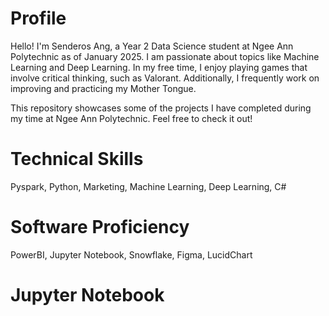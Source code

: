 # Profile
Hello! I'm Senderos Ang, a Year 2 Data Science student at Ngee Ann Polytechnic as of January 2025. I am passionate about topics like Machine Learning and Deep Learning. In my free time, I enjoy playing games that involve critical thinking, such as Valorant. Additionally, I frequently work on improving and practicing my Mother Tongue. 

This repository showcases some of the projects I have completed during my time at Ngee Ann Polytechnic. Feel free to check it out!

# Technical Skills
Pyspark, Python, Marketing, Machine Learning, Deep Learning, C#

# Software Proficiency
PowerBI, Jupyter Notebook, Snowflake, Figma, LucidChart

# Jupyter Notebook
